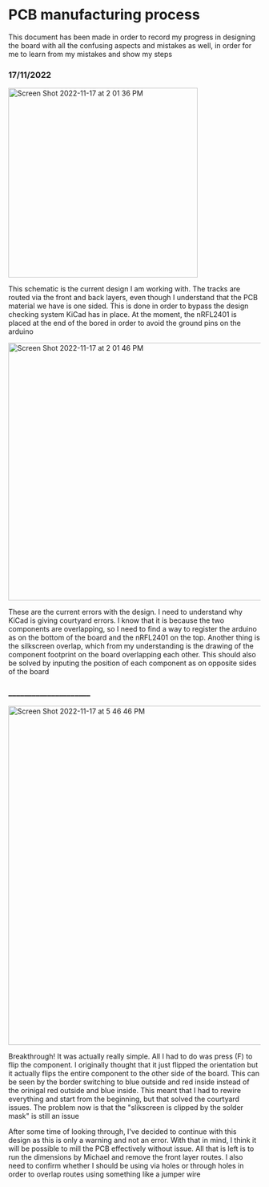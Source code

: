 # PCB manufacturing process

This document has been made in order to record my progress in designing the board with all the confusing aspects and mistakes as well, in order for me to learn from my mistakes and show my steps

### 17/11/2022 

<img width="378" alt="Screen Shot 2022-11-17 at 2 01 36 PM" src="https://user-images.githubusercontent.com/54836827/202417455-1f8bacf2-4477-42a2-8fe1-5c4eb8b67752.png">

This schematic is the current design I am working with. The tracks are routed via the front and back layers, even though I understand that the PCB material we have is one sided. This is done in order to bypass the design checking system KiCad has in place. At the moment, the nRFL2401 is placed at the end of the bored in order to avoid the ground pins on the arduino

<img width="514" alt="Screen Shot 2022-11-17 at 2 01 46 PM" src="https://user-images.githubusercontent.com/54836827/202417463-2430a323-78ca-4955-bf34-f4efed9c0f98.png">

These are the current errors with the design. I need to understand why KiCad is giving courtyard errors. I know that it is because the two components are overlapping, so I need to find a way to register the arduino as on the bottom of the board and the nRFL2401 on the top.
Another thing is the silkscreen overlap, which from my understanding is the drawing of the component footprint on the board overlapping each other. This should also be solved by inputing the position of each component as on opposite sides of the board

### _____________________

<img width="676" alt="Screen Shot 2022-11-17 at 5 46 46 PM" src="https://user-images.githubusercontent.com/54836827/202465298-006752ba-0bbe-4804-a496-f92b68289b57.png">

Breakthrough! It was actually really simple. All I had to do was press (F) to flip the component. I originally thought that it just flipped the orientation but it actually flips the entire component to the other side of the board. This can be seen by the border switching to blue outside and red inside instead of the orinigal red outside and blue inside. This meant that I had to rewire everything and start from the beginning, but that solved the courtyard issues. The problem now is that the "slikscreen is clipped by the solder mask" is still an issue

After some time of looking through, I've decided to continue with this design as this is only a warning and not an error. With that in mind, I think it will be possible to mill the PCB effectively without issue. All that is left is to run the dimensions by Michael and remove the front layer routes. I also need to confirm whether I should be using via holes or through holes in order to overlap routes using something like a jumper wire
